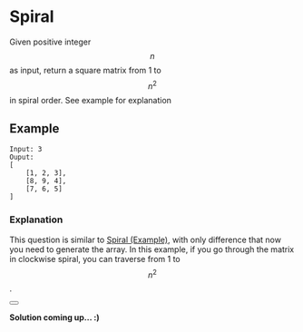 # Spiral

Given positive integer $$n$$ as input, return a square matrix from 1 to $$n^2$$ in spiral order. See example for explanation

## Example

```
Input: 3
Ouput: 
[
    [1, 2, 3],
    [8, 9, 4],
    [7, 6, 5]
]
```

### Explanation

This question is similar to [Spiral (Example)](arrays/primer/spiral_example.html), with only difference that now you need to generate the array. In this example, if you go through the matrix in clockwise spiral, you can traverse from 1 to $$n^2$$.

<button class="section" target="solution" show="Show solution" hide="Hide solution"></button>

<!--sec data-title="Solution" data-id="solution" data-show=false ces-->

**Solution coming up... :)**

<!--endsec-->
